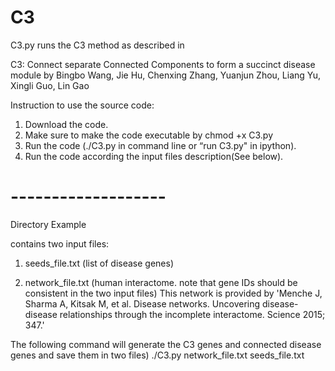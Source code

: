# C3

C3.py runs the C3 method as described in
 
C3: Connect separate Connected Components to form a succinct disease module
by Bingbo Wang, Jie Hu, Chenxing Zhang, Yuanjun Zhou, Liang Yu, Xingli Guo, Lin Gao

Instruction to use the source code:
1. Download the code.
2. Make sure to make the code executable by chmod +x C3.py
3. Run the code (./C3.py in command line or “run C3.py" in ipython).
4. Run the code according the input files description(See below).

# -------------------

Directory Example

contains two input files:
1. seeds_file.txt (list of disease genes) 

2. network_file.txt (human interactome. note that gene IDs should be consistent in the two input files) This network is provided by 'Menche J, Sharma A, Kitsak M, et al. Disease networks. Uncovering disease-disease relationships through the incomplete interactome. Science 2015; 347.'

The following command will generate the C3 genes and connected disease genes and save them in two files)
./C3.py network_file.txt seeds_file.txt
